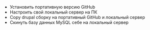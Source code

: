 * Установить портативную версию GitHub
* Настроить свой локальный сервер на ПК
* Copy drupal сборку на портативный GitHub и локальный сервер
* Скинуть базу данных MySQL себе на локальный сервер
